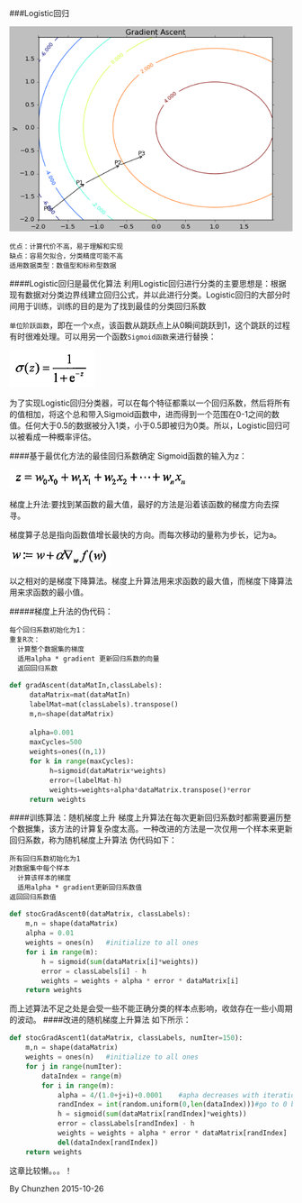 ###Logistic回归

![GD](img/gd.png)

```
优点：计算代价不高，易于理解和实现
缺点：容易欠拟合，分类精度可能不高
适用数据类型：数值型和标称型数据
```

####Logistic回归是最优化算法
利用Logistic回归进行分类的主要思想是：根据现有数据对分类边界线建立回归公式，并以此进行分类。Logistic回归的大部分时间用于训练，训练的目的是为了找到最佳的分类回归系数


`单位阶跃函数`，即在一个x点，该函数从跳跃点上从0瞬间跳跃到1，这个跳跃的过程有时很难处理。可以用另一个函数`Sigmoid函数`来进行替换：

![Sigmod函数](img/sigmod.png)

为了实现Logistic回归分类器，可以在每个特征都乘以一个回归系数，然后将所有的值相加，将这个总和带入Sigmoid函数中，进而得到一个范围在0-1之间的数值。任何大于0.5的数据被分入1类，小于0.5即被归为0类。所以，Logistic回归可以被看成一种概率评估。

####基于最优化方法的最佳回归系数确定
Sigmoid函数的输入为z：

![z输入](img/z.png)

梯度上升法:要找到某函数的最大值，最好的方法是沿着该函数的梯度方向去探寻。

梯度算子总是指向函数值增长最快的方向。而每次移动的量称为步长，记为a。

![apha](img/a.png)

以之相对的是梯度下降算法。梯度上升算法用来求函数的最大值，而梯度下降算法用来求函数的最小值。

#####梯度上升法的伪代码：
```
每个回归系数初始化为1：
重复R次：
  计算整个数据集的梯度
  适用alpha * gradient 更新回归系数的向量
  返回回归系数
```

```python
def gradAscent(dataMatIn,classLabels):
     dataMatrix=mat(dataMatIn)
     labelMat=mat(classLabels).transpose()
     m,n=shape(dataMatrix)

     alpha=0.001
     maxCycles=500
     weights=ones((n,1))
     for k in range(maxCycles):
          h=sigmoid(dataMatrix*weights)
          error=(labelMat-h)
          weights=weights+alpha*dataMatrix.transpose()*error
     return weights
```
####训练算法：随机梯度上升
梯度上升算法在每次更新回归系数时都需要遍历整个数据集，该方法的计算复杂度太高。一种改进的方法是一次仅用一个样本来更新回归系数，称为随机梯度上升算法
伪代码如下：
```
所有回归系数初始化为1
对数据集中每个样本
  计算该样本的梯度
  适用alpha * gradient更新回归系数值
返回回归系数值
```
```python
def stocGradAscent0(dataMatrix, classLabels):
    m,n = shape(dataMatrix)
    alpha = 0.01
    weights = ones(n)   #initialize to all ones
    for i in range(m):
        h = sigmoid(sum(dataMatrix[i]*weights))
        error = classLabels[i] - h
        weights = weights + alpha * error * dataMatrix[i]
    return weights
```
而上述算法不足之处是会受一些不能正确分类的样本点影响，收敛存在一些小周期的波动。
####改进的随机梯度上升算法
如下所示：
```python
def stocGradAscent1(dataMatrix, classLabels, numIter=150):
    m,n = shape(dataMatrix)
    weights = ones(n)   #initialize to all ones
    for j in range(numIter):
        dataIndex = range(m)
        for i in range(m):
            alpha = 4/(1.0+j+i)+0.0001    #apha decreases with iteration, does not
            randIndex = int(random.uniform(0,len(dataIndex)))#go to 0 because of the constant
            h = sigmoid(sum(dataMatrix[randIndex]*weights))
            error = classLabels[randIndex] - h
            weights = weights + alpha * error * dataMatrix[randIndex]
            del(dataIndex[randIndex])
    return weights
```
这章比较懒。。。！

By Chunzhen 2015-10-26


